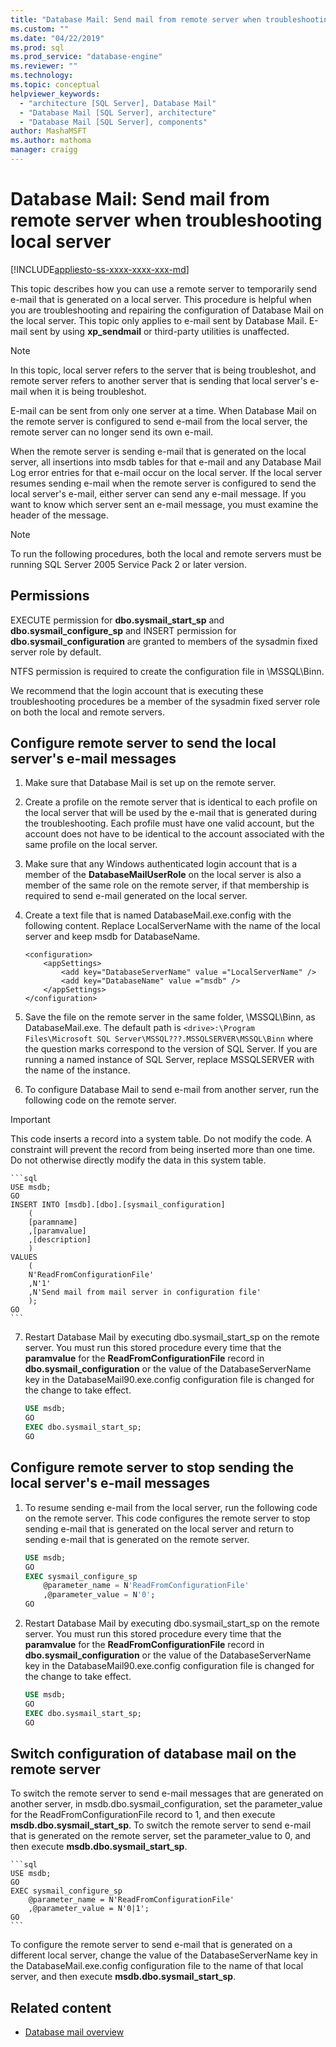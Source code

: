 ```yaml
---
title: "Database Mail: Send mail from remote server when troubleshooting local server | Microsoft Docs"
ms.custom: ""
ms.date: "04/22/2019"
ms.prod: sql
ms.prod_service: "database-engine"
ms.reviewer: ""
ms.technology: 
ms.topic: conceptual
helpviewer_keywords: 
  - "architecture [SQL Server], Database Mail"
  - "Database Mail [SQL Server], architecture"
  - "Database Mail [SQL Server], components"
author: MashaMSFT
ms.author: mathoma
manager: craigg
---
```

# Database Mail: Send mail from remote server when troubleshooting local server 
[!INCLUDE[appliesto-ss-xxxx-xxxx-xxx-md](../../includes/appliesto-ss-xxxx-xxxx-xxx-md.md)]

This topic describes how you can use a remote server to temporarily send e-mail that is generated on a local server. This procedure is helpful when you are troubleshooting and repairing the configuration of Database Mail on the local server. This topic only applies to e-mail sent by Database Mail. E-mail sent by using **xp_sendmail** or third-party utilities is unaffected.

   > [!NOTE]
   > In this topic, local server refers to the server that is being troubleshot, and remote server refers to another server that is sending that local server's e-mail when it is being troubleshot.


E-mail can be sent from only one server at a time. When Database Mail on the remote server is configured to send e-mail from the local server, the remote server can no longer send its own e-mail.

When the remote server is sending e-mail that is generated on the local server, all insertions into msdb tables for that e-mail and any Database Mail Log error entries for that e-mail occur on the local server. If the local server resumes sending e-mail when the remote server is configured to send the local server's e-mail, either server can send any e-mail message. If you want to know which server sent an e-mail message, you must examine the header of the message.

  > [!NOTE]
  > To run the following procedures, both the local and remote servers must be running SQL Server 2005 Service Pack 2 or later version.

## Permissions
EXECUTE permission for **dbo.sysmail_start_sp** and **dbo.sysmail_configure_sp** and INSERT permission for **dbo.sysmail_configuration** are granted to members of the sysadmin fixed server role by default.

NTFS permission is required to create the configuration file in \MSSQL\Binn.

We recommend that the login account that is executing these troubleshooting procedures be a member of the sysadmin fixed server role on both the local and remote servers.

## Configure remote server to send the local server's e-mail messages

1. Make sure that Database Mail is set up on the remote server.

1. Create a profile on the remote server that is identical to each profile on the local server that will be used by the e-mail that is generated during the troubleshooting. Each profile must have one valid account, but the account does not have to be identical to the account associated with the same profile on the local server.

1. Make sure that any Windows authenticated login account that is a member of the **DatabaseMailUserRole** on the local server is also a member of the same role on the remote server, if that membership is required to send e-mail generated on the local server.

1. Create a text file that is named DatabaseMail.exe.config with the following content. Replace LocalServerName with the name of the local server and keep msdb for DatabaseName.

    ```
    <configuration>
        <appSettings>
            <add key="DatabaseServerName" value ="LocalServerName" />
            <add key="DatabaseName" value ="msdb" />
        </appSettings>
    </configuration>
    ```
1. Save the file on the remote server in the same folder, \MSSQL\Binn, as DatabaseMail.exe. The default path is `<drive>:\Program Files\Microsoft SQL Server\MSSQL???.MSSQLSERVER\MSSQL\Binn` where the question marks correspond to the version of SQL Server. If you are running a named instance of SQL Server, replace MSSQLSERVER with the name of the instance.
1. To configure Database Mail to send e-mail from another server, run the following code on the remote server.

  > [!IMPORTANT]
  > This code inserts a record into a system table. Do not modify the code. A constraint will prevent the record from being inserted more than one time. Do not otherwise directly modify the data in this system table.

    ```sql
    USE msdb;
    GO
    INSERT INTO [msdb].[dbo].[sysmail_configuration]
        (
        [paramname]
        ,[paramvalue]
        ,[description]
        )
    VALUES
        (
        N'ReadFromConfigurationFile'
        ,N'1'
        ,N'Send mail from mail server in configuration file'
        );
    GO
    ```

7. Restart Database Mail by executing dbo.sysmail_start_sp on the remote server. You must run this stored procedure every time that the **paramvalue** for the **ReadFromConfigurationFile** record in **dbo.sysmail_configuration** or the value of the DatabaseServerName key in the DatabaseMail90.exe.config configuration file is changed for the change to take effect.

    ```sql
    USE msdb;
    GO
    EXEC dbo.sysmail_start_sp;
    GO
    ```

## Configure remote server to stop sending the local server's e-mail messages

1. To resume sending e-mail from the local server, run the following code on the remote server. This code configures the remote server to stop sending e-mail that is generated on the local server and return to sending e-mail that is generated on the remote server.

    ```sql
    USE msdb;
    GO
    EXEC sysmail_configure_sp 
        @parameter_name = N'ReadFromConfigurationFile'
        ,@parameter_value = N'0';
    GO
    ```

1. Restart Database Mail by executing dbo.sysmail_start_sp on the remote server. You must run this stored procedure every time that the **paramvalue** for the **ReadFromConfigurationFile** record in **dbo.sysmail_configuration** or the value of the DatabaseServerName key in the DatabaseMail90.exe.config configuration file is changed for the change to take effect.

    ```sql
    USE msdb;
    GO
    EXEC dbo.sysmail_start_sp;
    GO
    ```

## Switch configuration of database mail on the remote server

To switch the remote server to send e-mail messages that are generated on another server, in msdb.dbo.sysmail_configuration, set the parameter_value for the ReadFromConfigurationFile record to 1, and then execute **msdb.dbo.sysmail_start_sp**. To switch the remote server to send e-mail that is generated on the remote server, set the parameter_value to 0, and then execute **msdb.dbo.sysmail_start_sp**.

    ```sql
    USE msdb;
    GO
    EXEC sysmail_configure_sp 
        @parameter_name = N'ReadFromConfigurationFile'
        ,@parameter_value = N'0|1';
    GO
    ```

To configure the remote server to send e-mail that is generated on a different local server, change the value of the DatabaseServerName key in the DatabaseMail.exe.config configuration file to the name of that local server, and then execute **msdb.dbo.sysmail_start_sp**.

    

##  <a name="RelatedContent"></a> Related content 
  
-  [Database mail overview](database-mail.md)

  
  
